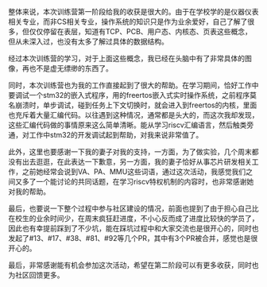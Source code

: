 整体来说，本次训练营第一阶段给我的收获是很大的。由于在学校学的是仪器仪表相关专业，而非CS相关专业，操作系统的知识只是作为业余爱好，自己了解了很多，但仅仅停留在表层，知道有TCP、PCB、用户态、内核态、页表这些概念，但从未深入过，也没有太多了解过具体的数据结构。

经过本次训练营的学习，对于上面这些概念，我已经在头脑中有了非常具体的图像，再也不是虚无缥缈的东西了。

同时，本次训练营也为我的工作直接起到了很大的帮助。在学习期间，恰好工作中要调试一个stm32的嵌入式程序，用的freertos嵌入式实时操作系统，之前程序莫名崩溃时，单步调试，碰到任务上下文切换时，就会进入到freertos的内核，里面也充斥着大量汇编代码。以往遇到这种情况，通常都是头大的，而这次我却发现，这些汇编代码做的事情原来这么简单清晰。能从学习riscv汇编语言，然后触类旁通，对工作中stm32的开发调试起到帮助，对我来说非常值了。

此外，这里也要感谢一下我的妻子对我的支持，一方面，为了做实验，几个周末都没有出去逛逛，在此表达一下歉意，另一方面，我的妻子恰好从事芯片研发相关工作，之前她经常会说到VA、PA、MMU这些词语，通过这次活动，我感觉我们之间又多了一个能讨论的共同话题，在学习riscv特权机制的内容时，也非常感谢她对我的帮助。

最后，也要说一下整个过程中参与社区建设的情况，前面也提到了由于担心自己比在校生的业余时间少，在周末疯狂赶进度，不小心反而成了进度比较快的学员了，因此也有幸提前踩到了不少坑，能在踩坑过程中和大家交流也是很开心的，同时也发起了#13、#17、#38、#81、#92等几个PR，其中有3个PR被合并，感觉也是很开心的。

最后，非常感谢能有机会参加这次活动，希望在第二阶段可以有更多收获，同时也为社区回馈更多。

